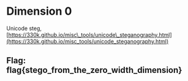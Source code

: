 # Dimension 0

Unicode steg, [https://330k.github.io/misc\_tools/unicode\_steganography.html](https://330k.github.io/misc_tools/unicode_steganography.html)

## Flag: flag{stego\_from\_the\_zero\_width\_dimension}

